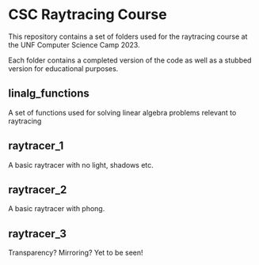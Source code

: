 # CSC Raytracing Course

This repository contains a set of folders used for the raytracing course at the UNF Computer Science Camp 2023.

Each folder contains a completed version of the code as well as a stubbed version for educational purposes.

## linalg_functions
A set of functions used for solving linear algebra problems relevant to raytracing

## raytracer_1
A basic raytracer with no light, shadows etc.

## raytracer_2
A basic raytracer with phong.

## raytracer_3
Transparency? Mirroring? Yet to be seen!